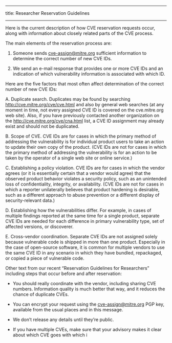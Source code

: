 ﻿
---

title: Researcher Reservation Guidelines

---

Here is the current description of how CVE reservation requests occur,
along with information about closely related parts of the CVE process.

The main elements of the reservation process are:

1. Someone sends cve-assign@mitre.org sufficient information
to determine the correct number of new CVE IDs.

2. We send an e-mail response that provides one or more CVE IDs
and an indication of which vulnerability information is
associated with which ID.

Here are the five factors that most often affect determination of the
correct number of new CVE IDs:

A. Duplicate search. Duplicates may be found by searching
http://cve.mitre.org/cve/cve.html and also by general web searches (at
any moment in time, not every assigned CVE ID is covered on the
cve.mitre.org web site). Also, if you have previously contacted
another organization on the http://cve.mitre.org/cve/cna.html list, a
CVE ID assignment may already exist and should not be duplicated.

B. Scope of CVE. CVE IDs are for cases in which the primary method of
addressing the vulnerability is for individual product users to take
an action to update their own copy of the product. (CVE IDs are not
for cases in which the primary method of addressing the vulnerability
is for an action to be taken by the operator of a single web site or
online service.)

C. Establishing a policy violation. CVE IDs are for cases in which the
vendor agrees (or it is essentially certain that a vendor would agree)
that the observed product behavior violates a security policy, such as
an unintended loss of confidentiality, integrity, or availability.
(CVE IDs are not for cases in which a reporter unilaterally believes
that product hardening is desirable, such as a different approach to
abuse prevention or a different display of security-relevant data.)

D. Establishing how the vulnerabilities differ. For example, in cases
of multiple findings reported at the same time for a single product,
separate CVE IDs are needed for each difference in primary
vulnerability type, set of affected versions, or discoverer.

E. Cross-vendor coordination. Separate CVE IDs are not assigned solely
because vulnerable code is shipped in more than one product.
Especially in the case of open-source software, it is common for
multiple vendors to use the same CVE ID in any scenario in which they
have bundled, repackaged, or copied a piece of vulnerable code.

Other text from our recent “Reservation Guidelines for Researchers”
including steps that occur before and after reservation:

-   You should really coordinate with the vendor, including sharing CVE
    numbers. Information quality is much better that way, and it
    reduces the chance of duplicate CVEs.

<!-- -->

-   You can encrypt your request using the cve-assign@mitre.org PGP key,
    available from the usual places and in this message.

<!-- -->

-   We don’t release any details until they’re public.

<!-- -->

-   If you have multiple CVEs, make sure that your advisory makes it
    clear about which CVE goes with which i

